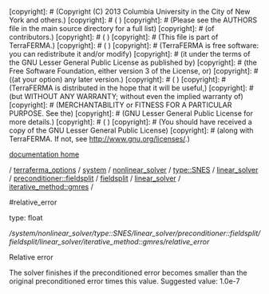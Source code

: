 [copyright]: # (Copyright (C) 2013 Columbia University in the City of New York and others.)
[copyright]: # ( )
[copyright]: # (Please see the AUTHORS file in the main source directory for a full list)
[copyright]: # (of contributors.)
[copyright]: # ( )
[copyright]: # (This file is part of TerraFERMA.)
[copyright]: # ( )
[copyright]: # (TerraFERMA is free software: you can redistribute it and/or modify)
[copyright]: # (it under the terms of the GNU Lesser General Public License as published by)
[copyright]: # (the Free Software Foundation, either version 3 of the License, or)
[copyright]: # ((at your option) any later version.)
[copyright]: # ( )
[copyright]: # (TerraFERMA is distributed in the hope that it will be useful,)
[copyright]: # (but WITHOUT ANY WARRANTY; without even the implied warranty of)
[copyright]: # (MERCHANTABILITY or FITNESS FOR A PARTICULAR PURPOSE. See the)
[copyright]: # (GNU Lesser General Public License for more details.)
[copyright]: # ( )
[copyright]: # (You should have received a copy of the GNU Lesser General Public License)
[copyright]: # (along with TerraFERMA. If not, see <http://www.gnu.org/licenses/>.)

[documentation home](Documentation)

/ [terraferma_options](../../../../../../../../../terraferma_options) / [system](../../../../../../../../system) / [nonlinear_solver](../../../../../../../nonlinear_solver) / [type::SNES](../../../../../../type__SNES) / [linear_solver](../../../../../linear_solver) / [preconditioner::fieldsplit](../../../../preconditioner__fieldsplit) / [fieldsplit](../../../fieldsplit) / [linear_solver](../../linear_solver) / [iterative_method::gmres](../iterative_method__gmres) /

#relative_error

type: float

*/system/nonlinear_solver/type::SNES/linear_solver/preconditioner::fieldsplit/fieldsplit/linear_solver/iterative_method::gmres/relative_error*

Relative error

The solver finishes if the preconditioned error becomes smaller than the original preconditioned error times this value.
Suggested value: 1.0e-7

[autogenerated]: # (This file was automatically generated from the schema file:/home/cwilson/repos/github/TerraFERMA/TerraFERMA/buckettools/schemas/solvers.rng.)

